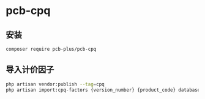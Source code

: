 pcb-cpq
================================

## 安装

```sh
composer require pcb-plus/pcb-cpq
```

## 导入计价因子

```sh
php artisan vendor:publish --tag=cpq
php artisan import:cpq-factors {version_number} {product_code} database/imports/{filename}
```
